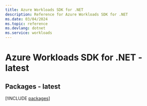 ```yaml
---
title: Azure Workloads SDK for .NET
description: Reference for Azure Workloads SDK for .NET
ms.date: 03/04/2024
ms.topic: reference
ms.devlang: dotnet
ms.service: workloads
---
```

# Azure Workloads SDK for .NET - latest
## Packages - latest
[!INCLUDE [packages](workloads-index.md)]